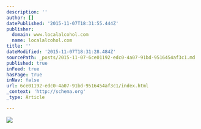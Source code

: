 ```yaml
---
description: ''
author: []
datePublished: '2015-11-07T18:31:55.444Z'
publisher:
  domain: www.localalcohol.com
  name: localalcohol.com
title: ''
dateModified: '2015-11-07T18:31:28.484Z'
sourcePath: _posts/2015-11-07-6ce01192-edc0-4a07-91bd-9516454af3c1.md
published: true
inFeed: true
hasPage: true
inNav: false
url: 6ce01192-edc0-4a07-91bd-9516454af3c1/index.html
_context: 'http://schema.org'
_type: Article

---
```

![](http://www.localalcohol.com/wp-content/uploads/2015/01/cropped-website-logo-jan-2015-full-page-mk2.png)